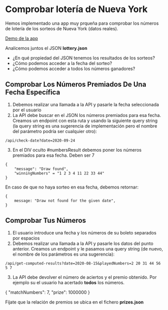 # Comprobar lotería de Nueva York

Hemos implementado una app muy prqueña para comprobar los números de lotería de los sorteos de Nueva York (datos reales).

[Demo de la app](https://lottery-check.onrender.com/)

Analicemos juntos el JSON **lottery.json**

- ¿En qué propiedad del JSON tenemos los resultados de los sorteos?
- ¿Cómo podemos acceder a la fecha del sorteo?
- ¿Cómo podemos acceder a todos los números ganadores?

## Comprobar Los Números Premiados De Una Fecha Específica

1. Debemos realizar una llamada a la API y pasarle la fecha seleccionada por el usuario
2. La API debe buscar en el JSON los números premiados para esa fecha. Creamos un endpoint con esta ruta y usando la siguiente query string (la query string es una sugerencia de implementación pero el nombre del parámetro podría ser cualquier otro):

`/api/check-date?date=2020-09-24`

3. En el DIV oculto #numbersResult debemos poner los números premiados para esa fecha. Deben ser 7

```
{
    "message": "Draw found",
    "winningNumbers" = "1 2 3 4 11 22 33 44"
}
```

En caso de que no haya sorteo en esa fecha, debemos retornar:

```
{
    message: "Draw not found for the given date",
}
```

## Comprobar Tus Números

1. El usuario introduce una fecha y los números de su boleto separados por espacios
2. Debemos realizar una llamada a la API y pasarle los datos del punto anterior. Creamos un endpoint y le pasamos una query string (de nuevo, el nombre de los parámetros es una sugerencia):

`/api/get-computed-results?date=2020-08-15&playedNumbers=2 20 31 44 56 5 7`

3. La API debe devolver el número de aciertos y el premio obtenido. Por ejemplo su el usuario ha acertado **todos** los números.

{
    "matchNumbers": 7,
    "prize": 1000000
}

Fíjate que la relación de premios se ubica en el fichero **prizes.json**
